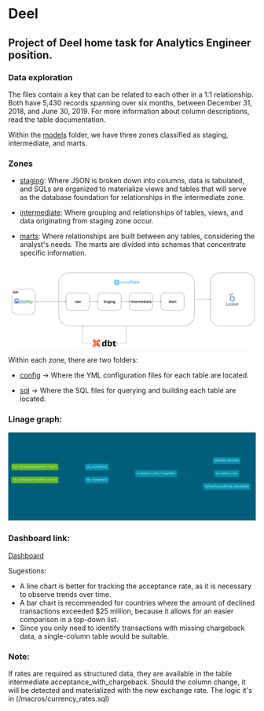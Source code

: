 # Deel
## Project of Deel home task for Analytics Engineer position.

### Data exploration
The files contain a key that can be related to each other in a 1:1 relationship. Both have 5,430 records spanning over six months, between December 31, 2018, and June 30, 2019. For more information about column descriptions, read the table documentation.

Within the [models](/models/) folder, we have three zones classified as staging, intermediate, and marts.

### Zones
- [staging](models/staging/): Where JSON is broken down into columns, data is tabulated, and SQLs are organized to materialize views and tables that will serve as the database foundation for relationships in the intermediate zone. 
 
- [intermediate](models/intermediate/): Where grouping and relationships of tables, views, and data originating from staging zone occur.

- [marts](models/marts/): Where relationships are built between any tables, considering the analyst's needs. The marts are divided into schemas that concentrate specific information.

![alt text](deel_dbt_project/architecture.png)

Within each zone, there are two folders:
  
  - [config](/models/staging/config/) ->  Where the YML configuration files for each table are located. 
 
  - [sql](/models/staging/sql/) -> Where the SQL files for querying and building each table are located.

### Linage graph:
![alt text](deel_dbt_project/dbt-dag.png)

### Dashboard link:
[Dashboard](https://lookerstudio.google.com/reporting/9e7aba23-0ba4-4b9b-b036-36f0c891aa33)

Sugestions:
* A line chart is better for tracking the acceptance rate, as it is necessary to observe trends over time.
* A bar chart is recommended for countries where the amount of declined transactions exceeded $25 million, because it allows for an easier comparison in a top-down list.
* Since you only need to identify transactions with missing chargeback data, a single-column table would be suitable.

### Note:
If rates are required as structured data, they are available in the table intermediate.acceptance_with_chargeback. 
Should the column change, it will be detected and materialized with the new exchange rate.
The logic it's in (/macros/currency_rates.sql)